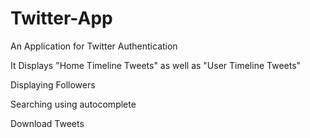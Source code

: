 # Twitter-App

An Application for Twitter Authentication

It Displays "Home Timeline Tweets" as well as "User Timeline Tweets"

Displaying Followers

Searching using autocomplete

Download Tweets 
